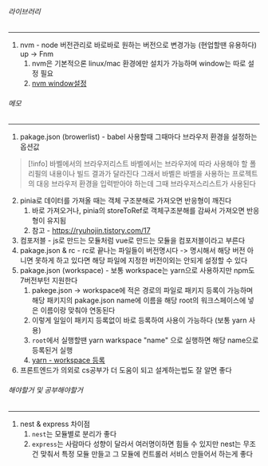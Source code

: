 
###### 라이브러리
---
1. nvm - node 버전관리로 바로바로 원하는 버전으로 변경가능 (현업할땐 유용하다) up -> Fnm
	1. nvm은 기본적으론 linux/mac 환경에만 설치가 가능하며 window는 따로 설정 필요
	2. [nvm window설정](https://velog.io/@do_ng_iill/Window%EC%97%90%EC%84%9C-Node.js-%EB%B2%84%EC%A0%84-%EC%86%90%EC%89%BD%EA%B2%8C-%EA%B4%80%EB%A6%AC)


###### 메모
---
1. pakage.json (browerlist) - babel 사용할때 그때마다 브라우저 환경을 설정하는 옵션값

>[!info] 바벨에서의 브라우저리스트
>바벨에서는 브라우저에 따라 사용해야 할 폴리필의 내용이나 빌드 결과가 달라진다 그래서 바벨은 바벨을 사용하는 프로젝트의 대응 브라우저 환경을 입력받아야 하는데 그때 브라우저스리스트가 사용된다

2. pinia로 데이터를 가져올 때는 객체 구조분해로 가져오면 반응형이 깨진다
	1. 바로 가져오거나, pinia의 storeToRef로 객체구조분해를 감싸서 가져오면 반응형이 유지됨
	2. 참고 - https://ryuhojin.tistory.com/17
3. 컴포저블 - js로 만드는 모듈처럼 vue로 만드는 모듈을 컴포저블이라고 부른다
4. pakage.json & rc - rc로 끝나는 파일들이 버전명시다 -> 명시해서 해당 버전 아니면 못하게 하고 있다면 해당 파일에 지정한 버전이외는 안되게 설정할 수 있다
5. pakage.json (workspace) - 보통 workspace는 yarn으로 사용하지만 npm도 7버전부턴 지원한다
	1. pakege.json -> workspace에 적은 경로의 파일로 패키지 등록이 가능하며 해당 패키지의 pakage.json name에 이름을 해당 root의 워크스페이스에 넣은 이름이랑 맞춰야 연동된다
	2. 이렇게 일일이 패키지 등록없이 바로 등록하여 사용이 가능하다 (보통 yarn 사용)
	3. `root`에서 실행할땐 yarn warkspace "name" 으로 실행하면 해당 name으로 등록된거 실행
	4. [yarn - workspace 등록](https://velog.io/@kksh1205/packge.json%EC%9D%98-workspaces)
6. 프론트엔드가 의외로 cs공부가 더 도움이 되고 설계하는법도 잘 알면 좋다


###### 해야할거 및 공부해야할거
---
1. nest & express 차이점
	1. `nest`는 모듈별로 분리가 좋다
	2. `express`는 사람마다 성향이 달라서 여러명이하면 힘들 수 있지만 nest는 무조건 맞춰서 특정 모듈 만들고 그 모듈에 컨트롤러 서비스 만들어서 하는게 좋다